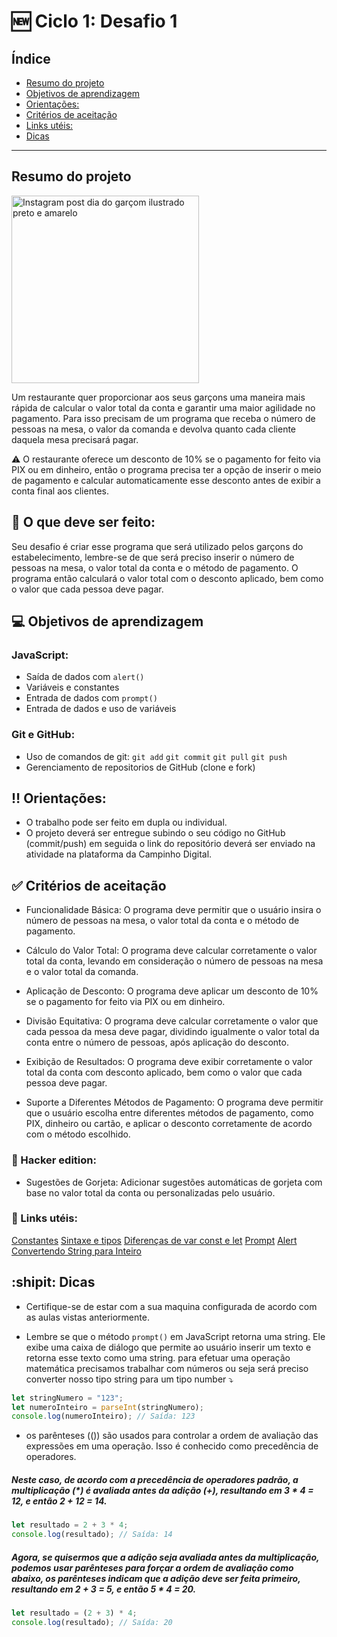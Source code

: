 #  :new: Ciclo 1: Desafio 1 

## Índice


  - [Resumo do projeto](#resumo-do-projeto)
  - [Objetivos de aprendizagem](#objetivos-de-aprendizagem)
  - [Orientações:](#orientações)
  - [Critérios de aceitação](#critérios-de-aceitação)
  - [Links utéis:](#links-utéis)
  - [Dicas](#dicas)

***

## Resumo do projeto


<img src="https://github.com/campinho-digital/ciclo-1-desafio-1/assets/108235987/37aa4975-97d0-4c68-80f2-700914f5d0b0" alt="Instagram post dia do garçom ilustrado preto e amarelo" width="300">



Um restaurante quer proporcionar aos seus garçons uma maneira mais rápida de calcular o valor total da conta e garantir uma maior agilidade no pagamento. Para isso precisam de um programa que receba o número de pessoas na mesa, o valor da comanda e devolva quanto cada cliente daquela mesa precisará pagar. 

:warning: O restaurante oferece um desconto de 10% se o pagamento for feito via PIX ou em dinheiro, então o programa precisa ter a opção de inserir o meio de pagamento e calcular automaticamente esse desconto antes de exibir a conta final aos clientes. 
## :pushpin: O que deve ser feito: 
Seu desafio é  criar esse programa que será utilizado pelos garçons do estabelecimento, lembre-se de que será preciso  inserir o número de pessoas na mesa, o valor total da conta e o método de pagamento. O programa então calculará o valor total com o desconto aplicado, bem como o valor que cada pessoa deve pagar.





## :computer: Objetivos de aprendizagem
  
  
### JavaScript:

- Saída de dados com `alert()`
- Variáveis e constantes 
- Entrada de dados com `prompt()`
- Entrada de dados e uso de variáveis

### Git e GitHub:

- Uso de comandos de git: `git add` `git commit` `git pull` `git push`
- Gerenciamento de repositorios de GitHub (clone e fork)



##  :bangbang: Orientações:

- O trabalho pode ser feito em dupla ou individual.
- O projeto deverá ser entregue subindo o seu código no GitHub (commit/push) em seguida o link do repositório deverá ser enviado na atividade na plataforma da Campinho Digital.
  

##  :white_check_mark: Critérios de aceitação

- Funcionalidade Básica: O programa deve permitir que o usuário insira o número de pessoas na mesa, o valor total da conta e o método de pagamento.

- Cálculo do Valor Total: O programa deve calcular corretamente o valor total da conta, levando em consideração o número de pessoas na mesa e o valor total da comanda.

- Aplicação de Desconto: O programa deve aplicar um desconto de 10% se o pagamento for feito via PIX ou em dinheiro.

- Divisão Equitativa: O programa deve calcular corretamente o valor que cada pessoa da mesa deve pagar, dividindo igualmente o valor total da conta entre o número de pessoas, após aplicação do desconto.

- Exibição de Resultados: O programa deve exibir corretamente o valor total da conta com desconto aplicado, bem como o valor que cada pessoa deve pagar.

- Suporte a Diferentes Métodos de Pagamento: O programa deve permitir que o usuário escolha entre diferentes métodos de pagamento, como PIX, dinheiro ou cartão, e aplicar o desconto corretamente de acordo com o método escolhido.


###  :rocket: Hacker edition:

- Sugestões de Gorjeta: Adicionar sugestões automáticas de gorjeta com base no valor total da conta ou personalizadas pelo usuário.


### :link:  Links utéis:

[Constantes](https://developer.mozilla.org/pt-BR/docs/Web/JavaScript/Reference/Statements/const)
[Sintaxe e tipos](https://developer.mozilla.org/pt-BR/docs/Web/JavaScript/Guide/Grammar_and_types)
[Diferenças de var const e let](https://www.alura.com.br/artigos/entenda-diferenca-entre-var-let-e-const-no-javascript)
[Prompt](https://developer.mozilla.org/pt-BR/docs/Web/API/window/prompt)
[Alert](https://developer.mozilla.org/pt-BR/docs/Web/API/Window/alert)
[Convertendo String para Inteiro](https://www.alura.com.br/artigos/convertendo-string-para-numero-em-javascript)


## :shipit: Dicas


 - Certifique-se de estar com a sua maquina configurada de acordo com as aulas vistas anteriormente.

 - Lembre se que o método `prompt()` em JavaScript retorna uma string. Ele exibe uma caixa de diálogo que permite ao usuário inserir um texto e retorna esse texto como uma string. 
para efetuar uma operação matemática precisamos trabalhar com números ou seja será preciso converter nosso tipo string para um tipo number :arrow_heading_down:


~~~javascript
let stringNumero = "123";
let numeroInteiro = parseInt(stringNumero);
console.log(numeroInteiro); // Saída: 123
~~~


- os parênteses (()) são usados para controlar a ordem de avaliação das expressões em uma operação. Isso é conhecido como precedência de operadores.

#####  Neste caso, de acordo com a precedência de operadores padrão, a multiplicação (*) é avaliada antes da adição (+), resultando em 3 * 4 = 12, e então 2 + 12 = 14.
~~~javascript
let resultado = 2 + 3 * 4;
console.log(resultado); // Saída: 14
~~~

##### Agora, se quisermos que a adição seja avaliada antes da multiplicação, podemos usar parênteses para forçar a ordem de avaliação como abaixo, os parênteses indicam que a adição deve ser feita primeiro, resultando em 2 + 3 = 5, e então 5 * 4 = 20.

~~~javascript
let resultado = (2 + 3) * 4;
console.log(resultado); // Saída: 20
~~~






